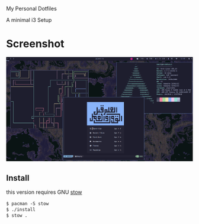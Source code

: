 My Personal Dotfiles

A minimal i3 Setup

# Screenshot

![My Setup](../screenshots/main.png)

## Install

this version requires GNU [stow](https://www.gnu.org/software/stow/)

```console
$ pacman -S stow
$ ./install
$ stow .
```
